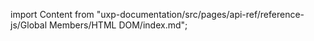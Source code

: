 
import Content from "uxp-documentation/src/pages/api-ref/reference-js/Global Members/HTML DOM/index.md";

<Content query="product=xd"/>
